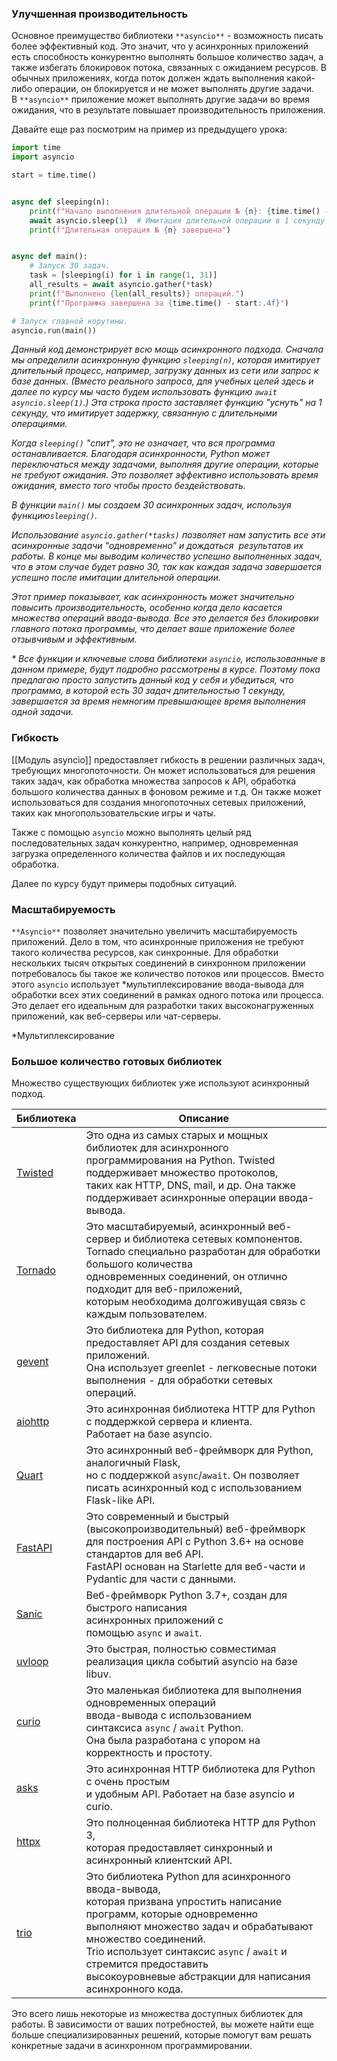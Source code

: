 ### Улучшенная производительность

Основное преимущество библиотеки `**asyncio**` - возможность писать более эффективный код. Это значит, что у асинхронных приложений есть способность конкурентно выполнять большое количество задач, а также избегать блокировок потока, связанных с ожиданием ресурсов. В обычных приложениях, когда поток должен ждать выполнения какой-либо операции, он блокируется и не может выполнять другие задачи. В `**asyncio**` приложение может выполнять другие задачи во время ожидания, что в результате повышает производительность приложения.

Давайте еще раз посмотрим на пример из предыдущего урока:

```python
import time
import asyncio

start = time.time()


async def sleeping(n):
    print(f"Начало выполнения длительной операции № {n}: {time.time() - start:.4f}")
    await asyncio.sleep(1)  # Имитация длительной операции в 1 секунду длиной.
    print(f"Длительная операция № {n} завершена")


async def main():
    # Запуск 30 задач.
    task = [sleeping(i) for i in range(1, 31)]
    all_results = await asyncio.gather(*task)
    print(f"Выполнено {len(all_results)} операций.")
    print(f"Программа завершена за {time.time() - start:.4f}")

# Запуск главной корутины.
asyncio.run(main())
```

_Данный код демонстрирует всю мощь асинхронного подхода. Сначала мы определили асинхронную функцию `sleeping(n)`, которая имитирует длительный процесс, например, загрузку данных из сети или запрос к базе данных. (Вместо реального запроса, для учебных целей здесь и далее по курсу мы часто будем использовать функцию `await asyncio.sleep(1)`.) Эта строка просто заставляет функцию "уснуть" на 1 секунду, что имитирует задержку, связанную с длительными операциями._

_Когда `sleeping()` "спит", это не означает, что вся программа останавливается. Благодаря асинхронности, Python может переключаться между задачами, выполняя другие операции, которые не требуют ожидания. Это позволяет эффективно использовать время ожидания, вместо того чтобы просто бездействовать._

_В функции `main()` мы создаем 30 асинхронных задач, используя функцию`sleeping()`._ 

_Использование `asyncio.gather(*tasks)` позволяет нам запустить все эти асинхронные задачи "одновременно" и дождаться  результатов их работы. В конце мы выводим количество успешно выполненных задач, что в этом случае будет равно 30, так как каждая задача завершается успешно после имитации длительной операции._

_Этот пример показывает, как асинхронность может значительно повысить производительность, особенно когда дело касается множества операций ввода-вывода. Все это делается без блокировки главного потока программы, что делает ваше приложение более отзывчивым и эффективным._

_* Все функции и ключевые слова библиотеки `asyncio`, использованные в данном примере, будут подробно рассмотрены в курсе. Поэтому пока предлагаю просто запустить данный код у себя и убедиться, что программа, в которой есть 30 задач длительностью 1 секунду, завершается за время немногим превышающее время выполнения одной задачи._ 

### Гибкость

[[Модуль asyncio]] предоставляет гибкость в решении различных задач, требующих многопоточности. Он может использоваться для решения таких задач, как обработка множества запросов к API, обработка большого количества данных в фоновом режиме и т.д. Он также может использоваться для создания многопоточных сетевых приложений, таких как многопользовательские игры и чаты. 

Также с помощью `asyncio` можно выполнять целый ряд последовательных задач конкурентно, например, одновременная загрузка определенного количества файлов и их последующая обработка. 

Далее по курсу будут примеры подобных ситуаций. 

### **Масштабируемость**

`**Asyncio**` позволяет значительно увеличить масштабируемость приложений. Дело в том, что асинхронные приложения не требуют такого количества ресурсов, как синхронные. Для обработки нескольких тысяч открытых соединений в синхронном приложении потребовалось бы такое же количество потоков или процессов. Вместо этого `asyncio` использует *мультиплексирование ввода-вывода для обработки всех этих соединений в рамках одного потока или процесса. Это делает его идеальным для разработки таких высоконагруженных приложений, как веб-серверы или чат-серверы.

*Мультиплексирование

### Большое количество готовых библиотек

Множество существующих библиотек уже используют асинхронный подход.

|Библиотека|Описание|
|---|---|
|[Twisted](https://twisted.org/)|Это одна из самых старых и мощных библиотек для асинхронного  <br>программирования на Python. Twisted поддерживает множество протоколов,  <br>таких как HTTP, DNS, mail, и др. Она также поддерживает асинхронные операции ввода-вывода.|
|[Tornado](https://www.tornadoweb.org/en/stable/)|Это масштабируемый, асинхронный веб-сервер и библиотека сетевых компонентов.  <br>Tornado специально разработан для обработки большого количества  <br>одновременных соединений, он отлично подходит для веб-приложений,  <br>которым необходима долгоживущая связь с каждым пользователем.|
|[gevent](https://www.gevent.org/)|Это библиотека для Python, которая предоставляет API для создания сетевых приложений.  <br>Она использует greenlet - легковесные потоки выполнения - для обработки сетевых операций.|
|[aiohttp](https://docs.aiohttp.org/en/stable/)|Это асинхронная библиотека HTTP для Python с поддержкой сервера и клиента.  <br>Работает на базе asyncio.|
|[Quart](https://pypi.org/project/Quart/)|Это асинхронный веб-фреймворк для Python, аналогичный Flask,  <br>но с поддержкой `async`/`await`. Он позволяет писать асинхронный код с использованием  <br>Flask-like API.|
|[FastAPI](https://fastapi.tiangolo.com/ru/)|Это современный и быстрый (высокопроизводительный) веб-фреймворк  <br>для построения API с Python 3.6+ на основе стандартов для веб API.  <br>FastAPI основан на Starlette для веб-части и Pydantic для части с данными.|
|[Sanic](https://sanic.dev/en/)|Веб-фреймворк Python 3.7+, создан для быстрого написания  <br>асинхронных приложений с помощью `async` и `await`.|
|[uvloop](https://pypi.org/project/uvloop/0.4.12/)|Это быстрая, полностью совместимая реализация цикла событий asyncio на базе libuv.|
|[curio](https://github.com/dabeaz/curio)|Это маленькая библиотека для выполнения одновременных операций  <br>ввода-вывода с использованием синтаксиса `async` / `await` Python.  <br>Она была разработана с упором на корректность и простоту.|
|[asks](https://github.com/theelous3/asks)|Это асинхронная HTTP библиотека для Python с очень простым  <br>и удобным API. Работает на базе asyncio и curio.|
|[httpx](https://www.python-httpx.org/)|Это полноценная библиотека HTTP для Python 3,  <br>которая предоставляет синхронный и асинхронный клиентский API.|
|[trio](https://trio.readthedocs.io/en/stable/)|Это библиотека Python для асинхронного ввода-вывода,  <br>которая призвана упростить написание программ, которые одновременно  <br>выполняют множество задач и обрабатывают множество соединений.  <br>Trio использует синтаксис `async` / `await` и стремится предоставить  <br>высокоуровневые абстракции для написания асинхронного кода.|

Это всего лишь некоторые из множества доступных библиотек для работы. В зависимости от ваших потребностей, вы можете найти еще больше специализированных решений, которые помогут вам решать конкретные задачи в асинхронном программировании.